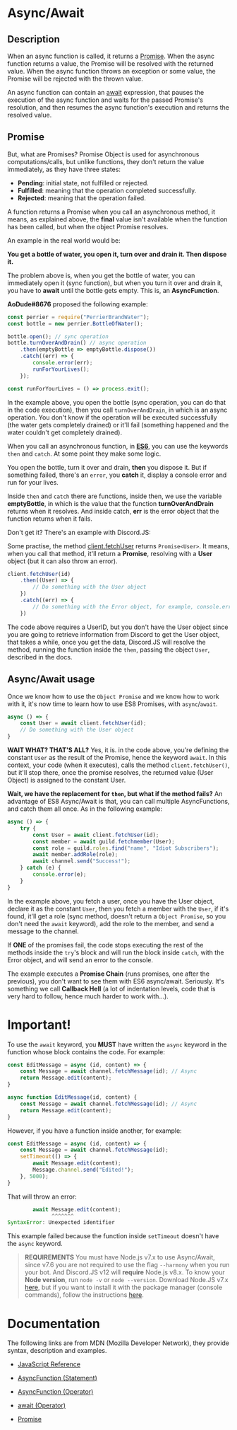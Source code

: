 # Async/Await

## Description

When an async function is called, it returns a
[Promise](https://developer.mozilla.org/en-US/docs/Web/JavaScript/Reference/Global_Objects/Promise).
When the async function returns a value, the Promise will be resolved with
the returned value. When the async function throws an exception or some value,
the Promise will be rejected with the thrown value.

An async function can contain an
[await](https://developer.mozilla.org/en-US/docs/Web/JavaScript/Reference/Operators/await)
expression, that pauses the execution of the async function and waits for
the passed Promise's resolution, and then resumes the async function's
execution and returns the resolved value.

## Promise

But, what are Promises? Promise Object is used for asynchronous computations/calls,
but unlike functions, they don't return the value immediately, as they have three
states:

- **Pending**: initial state, not fulfilled or rejected.
- **Fulfilled**: meaning that the operation completed successfully.
- **Rejected**: meaning that the operation failed.

A function returns a Promise when you call an asynchronous method, it means,
as explained above, the **final** value isn't available when the function
has been called, but when the object Promise resolves.

An example in the real world would be:

**You get a bottle of water, you open it, turn over and drain it. Then dispose it.**

The problem above is, when you get the bottle of water, you can immediately
open it (sync function), but when you turn it over and drain it, you have to **await**
until the bottle gets empty. This is, an **AsyncFunction**.

**AoDude#8676** proposed the following example:

```js
const perrier = require("PerrierBrandWater");
const bottle = new perrier.BottleOfWater();

bottle.open(); // sync operation
bottle.turnOverAndDrain() // async operation
    .then(emptyBottle => emptyBottle.dispose())
    .catch((err) => {
        console.error(err);
        runForYourLives();
    });

const runForYourLives = () => process.exit();
```

In the example above, you open the bottle (sync operation, you can do that in the code
execution), then you call `turnOverAndDrain`, in which is an async operation. You don't
know if the operation will be executed successfully (the water gets completely drained)
or it'll fail (something happened and the water couldn't get completely drained).

When you call an asynchronous function, in **[ES6](https://www.ecma-international.org/ecma-262/6.0/)**,
you can use the keywords `then` and `catch`. At some point they make some logic.

You open the bottle, turn it over and drain, **then** you dispose it. But if something failed,
there's an `error`, you **catch** it, display a console error and run for your lives.

Inside `then` and `catch` there are functions, inside then, we use the variable
**emptyBottle**, in which is the value that the function **turnOverAndDrain** returns when it
resolves. And inside catch, **err** is the error object that the function returns
when it fails.

Don't get it? There's an example with Discord.JS:

Some practise, the method [client.fetchUser](https://discord.js.org/#/docs/main/master/class/client?scrollTo=fetchUser)
returns `Promise<User>`. It means, when you call that method, it'll return a **Promise**,
resolving with a **User** object (but it can also throw an error).

```js
client.fetchUser(id)
    .then((User) => {
        // Do something with the User object
    })
    .catch((err) => {
        // Do something with the Error object, for example, console.error(err);
    })
```

The code above requires a UserID, but you don't have the User object since you are going to
retrieve information from Discord to get the User object, that takes a while, once you get
the data, Discord.JS will resolve the method, running the function inside the `then`, passing
the object `User`, described in the docs.

## Async/Await usage

Once we know how to use the `Object Promise` and we know how to work with it, it's now time
to learn how to use ES8 Promises, with `async`/`await`.

```js
async () => {
    const User = await client.fetchUser(id);
    // Do something with the User object
}
```

**WAIT WHAT? THAT'S ALL?** Yes, it is. in the code above, you're defining the constant `User`
as the result of the Promise, hence the keyword `await`. In this context, your code (when it executes),
calls the method `client.fetchUser()`, but it'll stop there, once the promise resolves, the returned
value (User Object) is assigned to the constant User.

**Wait, we have the replacement for `then`, but what if the method fails?** An advantage of ES8
Async/Await is that, you can call multiple AsyncFunctions, and catch them all once. As in the following
example:

```js
async () => {
    try {
        const User = await client.fetchUser(id);
        const member = await guild.fetchmember(User);
        const role = guild.roles.find("name", "Idiot Subscribers");
        await member.addRole(role);
        await channel.send("Success!");
    } catch (e) {
        console.error(e);
    }
}
```

In the example above, you fetch a user, once you have the User object, declare it as the constant `User`,
then you fetch a member with the `User`, if it's found, it'll get a role (sync method, doesn't return
a `Object Promise`, so you don't need the `await` keyword), add the role to the member, and send a message
to the channel.

If **ONE** of the promises fail, the code stops executing the rest of the methods inside the `try`'s block and will
run the block inside `catch`, with the Error object, and will send an error to the console.

The example executes a **Promise Chain** (runs promises, one after the previous), you don't want to see them with ES6 async/await. Seriously. It's
something we call **Callback Hell** (a lot of indentation levels, code that is very hard to follow, hence much harder to work with...).

# Important!

To use the `await` keyword, you **MUST** have written the `async` keyword in the function whose block contains the code.
For example:

```js
const EditMessage = async (id, content) => {
    const Message = await channel.fetchMessage(id); // Async
    return Message.edit(content);
}
```

```js
async function EditMessage(id, content) {
    const Message = await channel.fetchMessage(id); // Async
    return Message.edit(content);
}
```

However, if you have a function inside another, for example:

```js
const EditMessage = async (id, content) => {
    const Message = await channel.fetchMessage(id);
    setTimeout(() => {
        await Message.edit(content);
        Message.channel.send("Edited!");
    }, 5000);
}
```

That will throw an error:

```js
        await Message.edit(content);
              ^^^^^^^
SyntaxError: Unexpected identifier
```

This example failed because the function inside `setTimeout` doesn't have the `async` keyword.

> **REQUIREMENTS** You must have Node.js v7.x to use Async/Await, since v7.6 you are not required to use the flag `--harmony` when you run your bot. And Discord.JS v12 will **require** Node.js v8.x.
> To know your **Node version**, run `node -v` or `node --version`.
> Download Node.JS v7.x [here](https://nodejs.org/en/download/), but if you want to install it with the package manager (console commands), follow the instructions [here](https://nodejs.org/en/download/package-manager/).

# Documentation

The following links are from MDN (Mozilla Developer Network), they provide syntax, description and examples.

- [JavaScript Reference](https://developer.mozilla.org/en-US/docs/Web/JavaScript/Reference)

- [AsyncFunction (Statement)](https://developer.mozilla.org/en-US/docs/Web/JavaScript/Reference/Statements/async_function)
- [AsyncFunction (Operator)](https://developer.mozilla.org/en-US/docs/Web/JavaScript/Reference/Operators/async_function)
- [await (Operator)](https://developer.mozilla.org/en-US/docs/Web/JavaScript/Reference/Operators/await)
- [Promise](https://developer.mozilla.org/en-US/docs/Web/JavaScript/Reference/Global_Objects/Promise)

